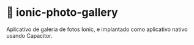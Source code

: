 # :construction: ionic-photo-gallery
Aplicativo de galeria de fotos Ionic, e implantado como aplicativo nativo usando Capacitor.
